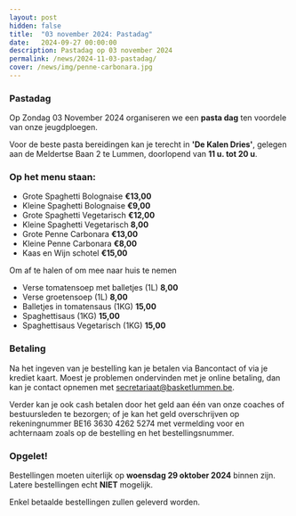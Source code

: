 ```yaml
---
layout: post
hidden: false
title:  "03 november 2024: Pastadag"
date:   2024-09-27 00:00:00
description: Pastadag op 03 november 2024
permalink: /news/2024-11-03-pastadag/
cover: /news/img/penne-carbonara.jpg
---
```


### Pastadag

Op Zondag 03 November 2024 organiseren we een **pasta dag** ten voordele van onze jeugdploegen.

Voor de beste pasta bereidingen kan je terecht in **'De Kalen Dries'**, gelegen aan de Meldertse Baan 2 te Lummen, doorlopend van **11 u. tot 20 u**.

### Op het menu staan:

- Grote Spaghetti Bolognaise **€13,00**
- Kleine Spaghetti Bolognaise **€9,00**
- Grote Spaghetti Vegetarisch **€12,00**
- Kleine Spaghetti Vegetarisch **8,00**
- Grote Penne Carbonara **€13,00**
- Kleine Penne Carbonara **€8,00**
- Kaas en Wijn schotel **€15,00**

Om af te halen of om mee naar huis te nemen

- Verse tomatensoep met balletjes (1L) **8,00**
- Verse groetensoep (1L) **8,00**
- Balletjes in tomatensaus (1KG) **15,00**
- Spaghettisaus (1KG) **15,00**
- Spaghettisaus Vegetarisch (1KG) **15,00**


### Betaling

Na het ingeven van je bestelling kan je betalen via Bancontact of via je krediet kaart. Moest je problemen ondervinden met je online betaling, dan kan je contact opnemen met [secretariaat@basketlummen.be](mailto://secretariaat@basketlummen.be).

Verder kan je ook cash betalen door het geld aan één van onze coaches of bestuursleden te bezorgen; of je kan het geld overschrijven op rekeningnummer BE16 3630 4262 5274 met vermelding voor en achternaam zoals op de bestelling en het bestellingsnummer.

### Opgelet!

Bestellingen moeten uiterlijk op **woensdag 29 oktober 2024** binnen zijn. Latere bestellingen echt **NIET** mogelijk. 

Enkel betaalde bestellingen zullen geleverd worden. 

<style>
    clubmgmt-checkout-form .table-row .table-cell:first-of-type
    {
        width: 30%;
    }

    payment-method
    {
        display: table-row-group;
    }
</style>

<script type="module">

 import { shell, translations } from "https://fundraising.clubmanagement.io/cdn/release/1.0.8/clubmanagement.sales.public.min.js";

 (async function() {			
	
    translations.language = "nl";

	translations.CheckoutFormOrderConfirmationLegend.nl = "We verwelkomen je op zondag 3 november 2024 in zaal Kalen Dries doorlopend tussen 11u en 20u.";
    translations.CheckoutFormChoosePaymentMethodCashMessage.nl = "Gelieve het te betalen bedrag te bezorgen aan de coach of aan een bestuurslid.";
    translations.CheckoutFormChoosePaymentMethodWireTransferMessage.nl = " Gelieve het geld over te schrijven op rekeningnummer BE16 3630 4262 5274 met vermelding voor en achternaam zoals op de bestelling";

	await shell.activate();		
	
 })();
	
</script>

<clubmgmt-checkout data-sale-id="3b1eda34-0f70-12a8-f167-ae5e19e96f6d" data-organization-id="5159e64f-4d2e-42c4-968d-6ff38338129b"></clubmgmt-checkout>